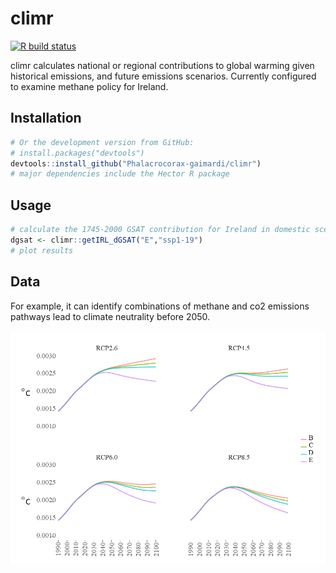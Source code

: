 # climr

 <!-- badges: start -->
  [![R build status](https://github.com/Phalacrocorax-gaimardi/climr/workflows/R-CMD-check/badge.svg)](https://github.com/Phalacrocorax-gaimardi/climr/actions)
  <!-- badges: end -->

climr calculates national or regional contributions to global warming given historical emissions, and future emissions scenarios. Currently configured to examine methane policy for Ireland.

## Installation

```r
# Or the development version from GitHub:
# install.packages("devtools")
devtools::install_github("Phalacrocorax-gaimardi/climr")
# major dependencies include the Hector R package
```

## Usage

```r
# calculate the 1745-2000 GSAT contribution for Ireland in domestic scenario "E" and global SSP1-1.9 pathway, with default parameter settings
dgsat <- climr::getIRL_dGSAT("E","ssp1-19")
# plot results
```  

## Data
 

For example, it can identify combinations of methane and co2 emissions pathways lead to climate neutrality before 2050.

![alt text](https://github.com/Phalacrocorax-gaimardi/climr/blob/main/images/hector_results_matrix.png "Scenarios ECS=2.9C")


